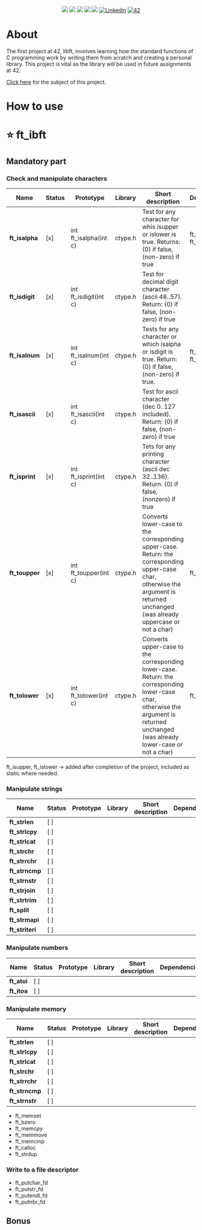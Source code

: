 <div align="center">
    <img src="https://img.shields.io/badge/status-ongoing-success?color=008485&style=flat-square" />
    <img src="https://img.shields.io/badge/started-11%20%2F%2009%20%2F%202023-success?color=008485&style=flat-square" />
    <img src="https://img.shields.io/badge/score---%20%2F%20100-success?color=008485&style=flat-square" />
    <img src="https://img.shields.io/github/languages/top/mxvements/ft_libft?color=008485&style=flat-square" />
    <img src="https://img.shields.io/github/last-commit/mxvements/ft_libft?color=008485&style=flat-square" />
    <a href='https://www.linkedin.com/in/luciami' target="_blank"><img alt='Linkedin' src='https://img.shields.io/badge/LinkedIn-100000?style=flat-square&logo=Linkedin&logoColor=white&labelColor=black&color=black'/></a>
    <a href='https://profile.intra.42.fr/users/luciama2' target="_blank"><img alt='42' src='https://img.shields.io/badge/Madrid-100000?style=flat-square&logo=42&logoColor=white&labelColor=000000&color=000000'/></a>
</div>

# About

The first project at 42, libft, involves learning how the standard functions of C programming work by writing them from scratch and creating a personal library. This project is vital as the library will be used in future assignments at 42.

<a href="https://github.com/jotavare/libft/blob/master/subject/en_subject_libft.pdf">

Click here</a> for the subject of this project.

# How to use

# :star: ft_ibft

## Mandatory part

### Check and manipulate characters

| **Name** | Status | Prototype | Library | Short description | Dependencies | Section |
| ---------| ------ | --------- | ------- | ----------------- | ------------ | ------- |
| **ft_isalpha** | [x] | int ft_isalpha(int c) | ctype.h | Test for any character for whis isupper or islower is true. Returns: (0) if false, (non-zero) if true | ft_isupper*, ft_islower* | libc |
| **ft_isdigit**  | [x] | int ft_isdigit(int c) | ctype.h | Test for decimal digit character (ascii 48..57). Return: (0) if false, (non-zero) if true |   | libc |
| **ft_isalnum**  | [x] | int ft_isalnum(int c) | ctype.h | Tests for any character or which isalpha or isdigit is true. Return: (0) if false, (non-zero) if true. | ft_isdigit, ft_isalpha | libc |
| **ft_isascii**  | [x] | int ft_isascii(int c) | ctype.h | Test for ascii character (dec 0..127 included). Return: (0) if false, (non-zero) if true |   | libc |
| **ft_isprint**  | [x] | int ft_isprint(int c) | ctype.h | Tets for any printing character (ascii dec 32..136). Return: (0) if false, (nonzero) if true |   | libc |
| **ft_toupper**  | [x] | int ft_toupper(int c) | ctype.h | Converts lower-case to the corresponding upper-case. Return: the corresponding upper-case char, otherwise the argument is returned unchanged (was already uppercase or not a char) | ft_islower* | libc |
| **ft_tolower**  | [x] | int ft_tolower(int c) | ctype.h | Converts upper-case to the corresponding lower-case. Return: the corresponding lower-case char, otherwise the argument is returned unchanged (was already lower-case or not a char)  | ft_isupper* | libc |

ft_isupper, ft_islower -> added after completion of the project, included as static where needed.

### Manipulate strings

| **Name** | Status | Prototype | Library | Short description | Dependencies | Section |
| ---------| ------ | --------- | ------- | ----------------- | ------------ | ------- |
| **ft_strlen** | [ ] |   |   |   |   | libc |
| **ft_strlcpy**  | [ ] |   |   |   |   | libc |
| **ft_strlcat**  | [ ] |   |   |   |   | libc |
| **ft_strchr**  | [ ] |   |   |   |   | libc |
| **ft_strrchr**  | [ ] |   |   |   |   | libc |
| **ft_strncmp**  | [ ] |   |   |   |   | libc |
| **ft_strnstr**  | [ ] |   |   |    |   | libc |
| **ft_strjoin**  | [ ] |   |   |    |   | add |
| **ft_strtrim**  | [ ] |   |   |    |   | add |
| **ft_split**  | [ ] |   |   |    |   | add |
| **ft_strmapi**  | [ ] |   |   |    |   | add |
| **ft_striteri**  | [ ] |   |   |    |   | add |

### Manipulate numbers

| **Name** | Status | Prototype | Library | Short description | Dependencies | Section |
| ---------| ------ | --------- | ------- | ----------------- | ------------ | ------- |
| **ft_atoi** | [ ] |   |   |   |   | libc |
| **ft_itoa**  | [ ] |   |   |   |   | add |

### Manipulate memory

| **Name** | Status | Prototype | Library | Short description | Dependencies | Section |
| ---------| ------ | --------- | ------- | ----------------- | ------------ | ------- |
| **ft_strlen** | [ ] |   |   |   |   |   |
| **ft_strlcpy**  | [ ] |   |   |   |   |   |
| **ft_strlcat**  | [ ] |   |   |   |   |   |
| **ft_strchr**  | [ ] |   |   |   |   |   |
| **ft_strrchr**  | [ ] |   |   |   |   |   |
| **ft_strncmp**  | [ ] |   |   |   |   |   |
| **ft_strnstr**  | [ ] |   |   |    |   |   |

+ ft_memset
+ ft_bzero
+ ft_memcpy
+ ft_memmove
+ ft_memcmp
+ ft_calloc
+ ft_strdup

### Write to a file descriptor

+ ft_putchar_fd
+ ft_putstr_fd
+ ft_putendl_fd
+ ft_putnbr_fd

## Bonus